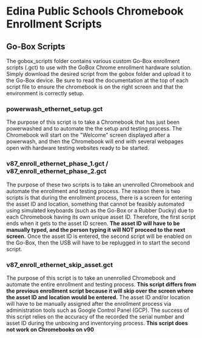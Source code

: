 # Edina Public Schools Chromebook Enrollment Scripts

## Go-Box Scripts
The gobox_scripts folder contains various custom Go-Box enrollment scripts (.gct) to use with the GoBox Chrome enrollment hardware solution. Simply download the desired script from the gobox folder and upload it to the Go-Box device. Be sure to read the documentation at the top of each script file to ensure the chromebook is on the right screen and that the environment is correctly setup.

### powerwash_ethernet_setup.gct
The purpose of this script is to take a Chromebook that has just been powerwashed and to automate the the setup and testing process. The Chromebook will start on the "Welcome" screen displayed after a powerwash, and then the Chromebook will end with several webpages open with hardware testing websites ready to be started.

### v87_enroll_ethernet_phase_1.gct / v87_enroll_ethernet_phase_2.gct
The purpose of these two scripts is to take an unenrolled Chromebook and automate the enrollment and testing process. The reason there is two scripts is that during the enrollment process, there is a screen for entering the asset ID and location, something that cannot be feasibly automated using simulated keyboards (such as the Go-Box or a Rubber Ducky) due to each Chromebook having its own unique asset ID. Therefore, the first script ends when it gets to the asset ID screen. **The asset ID will have to be manually typed, and the person typing it will NOT proceed to the next screen.** Once the asset ID is entered, the second script will be enabled on the Go-Box, then the USB will have to be replugged in to start the second script. 

### v87_enroll_ethernet_skip_asset.gct
The purpose of this script is to take an unenrolled Chromebook and automate the entire enrollment and testing process. **This script differs from the previous enrollment script because it will skip over the screen where the asset ID and location would be entered.** The asset ID and/or location will have to be manually assigned after the enrollment process via administration tools such as Google Control Panel (GCP). The success of this script relies on the accuracy of the recorded the serial number and asset ID during the unboxing and inventorying process. **This script does not work on Chromebooks on v90**
